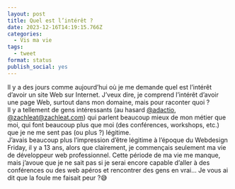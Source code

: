 ```yaml
---
layout: post
title: Quel est l’intérêt ?
date: 2023-12-16T14:19:15.766Z
categories:
  - Vis ma vie
tags:
  - tweet
format: status
publish_social: yes
---
```

Il y a des jours comme aujourd’hui où je me demande quel est l’intérêt d’avoir un site Web sur Internet. J’veux dire, je comprend l’intérêt d’avoir une page Web, surtout dans mon domaine, mais pour raconter quoi ? \
Il y a tellement de gens intéressants (au hasard [@adactio](https://mastodon.social/@adactio), [@zachleat@zachleat.com](https://zachleat.com)) qui parlent beaucoup mieux de mon métier que moi, qui font beaucoup plus que moi (des conférences, workshops, etc.) que je ne me sent pas (ou plus ?) légitime. \
J’avais beaucoup plus l’impression d’être légitime à l’époque du Webdesign Friday, il y a 13 ans, alors que clairement, je commençais seulement ma vie de développeur web professionnel. Cette période de ma vie me manque, mais j’avoue que je ne sait pas si je serai encore capable d’aller à des conférences ou des web apéros et rencontrer des gens en vrai... Je vous ai dit que la foule me faisait peur ?😅
